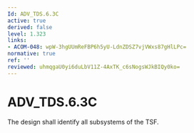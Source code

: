 ```yaml
---
Id: ADV_TDS.6.3C
active: true
derived: false
level: 1.323
links:
- ACOM-048: wpW-3hgUUmReFBP6h5yU-LdnZDSZ7vjVWxs87gHlLPc=
normative: true
ref: ''
reviewed: uhmqgaU0yi6duLbV11Z-4AxTK_c6sNogsWJkBIQy0ko=
---
```


# ADV_TDS.6.3C

The design shall identify all subsystems of the TSF.